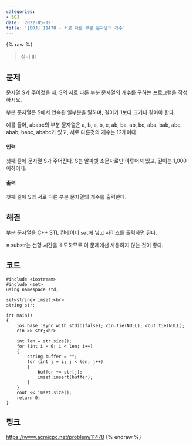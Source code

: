 ```yaml
---
categories:
- BOJ
date: '2022-05-12'
title: '[BOJ] 11478 - 서로 다른 부분 문자열의 개수'
---
```


{% raw %}
> 실버 III<br>

## 문제
문자열 S가 주어졌을 때, S의 서로 다른 부분 문자열의 개수를 구하는 프로그램을 작성하시오.

부분 문자열은 S에서 연속된 일부분을 말하며, 길이가 1보다 크거나 같아야 한다.

예를 들어, ababc의 부분 문자열은 a, b, a, b, c, ab, ba, ab, bc, aba, bab, abc, abab, babc, ababc가 있고, 서로 다른것의 개수는 12개이다.

#### 입력
첫째 줄에 문자열 S가 주어진다. S는 알파벳 소문자로만 이루어져 있고, 길이는 1,000 이하이다.

#### 출력
첫째 줄에 S의 서로 다른 부분 문자열의 개수를 출력한다.

## 해결
부분 문자열을 C++ STL 컨테이너 `set`에 넣고 사이즈를 출력하면 된다.

※ substr는 선형 시간을 소모하므로 이 문제에선 사용하지 않는 것이 좋다.

## 코드
```
#include <iostream>
#include <set>
using namespace std;

set<string> imset;<br>
string str;

int main()
{
	ios_base::sync_with_stdio(false); cin.tie(NULL); cout.tie(NULL);
	cin >> str;<br>

	int len = str.size();
	for (int i = 0; i < len; i++)
	{
		string buffer = "";
		for (int j = i; j < len; j++)
		{
			buffer += str[j];
			imset.insert(buffer);
		}
	}
	cout << imset.size();
	return 0;
}
```

## 링크
https://www.acmicpc.net/problem/11478
{% endraw %}
